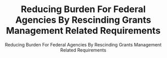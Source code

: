 ---
layout: resources-landing
title: "Reducing Burden For Federal Agencies By Rescinding Grants Management Related Requirements"
subtitle: "Reducing Burden For Federal Agencies By Rescinding Grants Management Related Requirements" 
doc-link: ../assets/files/Controller Alert Reducing Burden For Federal Agencies By Rescinding Grants Management Related Requirements_2017.03.07.pdf
filters: federal-financial-assistance uniform-guidance-2-cfr-200 controller-alert omb 2017 archived
fiscal_year: 2017
---